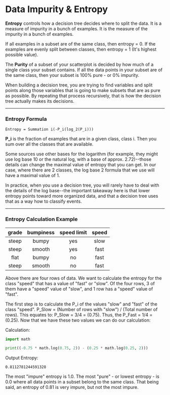 # Data Impurity & Entropy

**Entropy** controls how a decision tree decides where to split the data. It is a measure of impurity in a bunch of examples. It is the measure of the impurity in a bunch of examples.

If all examples in a subset are of the same class, then entropy = 0. If the examples are evenly split between classes, then entropy = 1 (It's highest possible value).

The **Purity** of a subset of your scatterplot is decided by how much of a single class your subset contains. If all the data points in your subset are of the same class, then your subset is 100% pure - or 0% impurity.

When building a decision tree, you are trying to find variables and split points along those variables that is going to make subsets that are as pure as possible. By repeating that process recursively, that is how the decision tree actually makes its decisions.

***

### Entropy Formula

```
Entropy = Summation i(-P_i(log_2(P_i)))
```

**P_i** is the fraction of examples that are in a given class, class i. Then you sum over all the classes that are available.

Some sources use other bases for the logarithm (for example, they might use log base 10 or the natural log, with a base of approx. 2.72)--those details can change the maximal value of entropy that you can get. In our case, where there are 2 classes, the log base 2 formula that we use will have a maximal value of 1.

In practice, when you use a decision tree, you will rarely have to deal with the details of the log base--the important takeaway here is that lower entropy points toward more organized data, and that a decision tree uses that as a way how to classify events.

***

### Entropy Calculation Example

| grade     | bumpiness | speed limit | speed |
|:---------:|:---------:|:-----------:|:-----:|
| steep     | bumpy     | yes         | slow  |
| steep     | smooth    | yes         | fast  |
| flat      | bumpy     | no          | fast  |
| steep     | smooth    | no          | fast  |

Above there are four rows of data. We want to calculate the entropy for the class "speed" that has a value of "fast" or "slow". Of the four rows, 3 of them have a "speed" value of "slow", and 1 row has a "speed" value of "fast". 

The first step is to calculate the P_i of the values "slow" and "fast" of the class "speed". P_Slow = (Number of rows with "slow") / (Total number of rows). This equates to: P_Slow = 3/4 = (0.75). Thus, the P_Fast = 1/4 = (0.25). Now that we have these two values we can do our calculation:

Calculation:

```python
import math

print((-0.75 * math.log(0.75, 2)) - (0.25 * math.log(0.25, 2)))
```

Output Entropy:

```
0.8112781244591328
```

The most "impure" entropy is 1.0. The most "pure" - or lowest entropy - is 0.0 where all data points in a subset belong to the same class. That being said, an entropy of 0.81 is very impure, but not the most impure.
